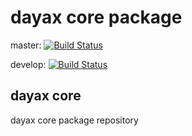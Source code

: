dayax core package
======

master: [![Build Status](https://www.travis-ci.org/dayax/core.png?branch=master)](https://www.travis-ci.org/dayax/core)

develop: [![Build Status](https://www.travis-ci.org/dayax/core.png?branch=develop)](https://www.travis-ci.org/dayax/core)

dayax core
--------------------------------
dayax core package repository
